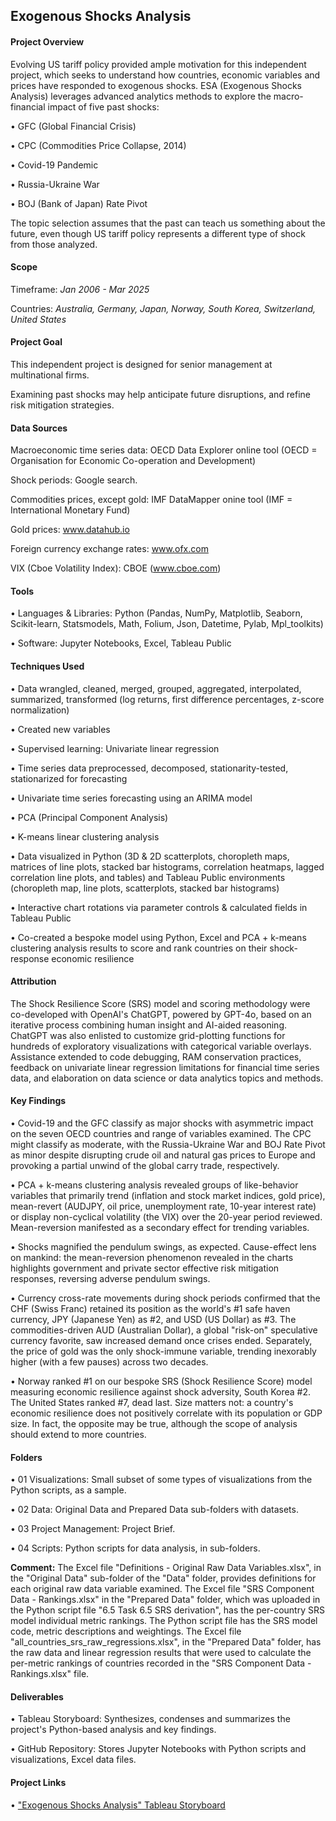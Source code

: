 ## Exogenous Shocks Analysis

#### Project Overview

Evolving US tariff policy provided ample motivation for this independent project, which seeks to understand how countries, economic variables and prices have responded to exogenous shocks.  ESA (Exogenous Shocks Analysis) leverages advanced analytics methods to explore the macro-financial impact of five past shocks:

•	GFC (Global Financial Crisis)

•	CPC (Commodities Price Collapse, 2014)

•	Covid-19 Pandemic

•	Russia-Ukraine War

•	BOJ (Bank of Japan) Rate Pivot
 
The topic selection assumes that the past can teach us something about the future, even though US tariff policy represents a different type of shock from those analyzed.

#### Scope

Timeframe: *Jan 2006 - Mar 2025*

Countries: *Australia, Germany, Japan, Norway, South Korea, Switzerland, United States*

#### Project Goal

This independent project is designed for senior management at multinational firms.

Examining past shocks may help anticipate future disruptions, and refine risk mitigation strategies.

#### Data Sources

Macroeconomic time series data: OECD Data Explorer online tool (OECD = Organisation for Economic Co-operation and Development)

Shock periods: Google search.

Commodities prices, except gold: IMF DataMapper onine tool (IMF = International Monetary Fund)

Gold prices: www.datahub.io

Foreign currency exchange rates: www.ofx.com

VIX (Cboe Volatility Index): CBOE (www.cboe.com)

#### Tools

•	Languages & Libraries: Python (Pandas, NumPy, Matplotlib, Seaborn, Scikit-learn, Statsmodels, Math, Folium, Json, Datetime, Pylab, Mpl_toolkits)

•	Software: Jupyter Notebooks, Excel, Tableau Public

#### Techniques Used

•	Data wrangled, cleaned, merged, grouped, aggregated, interpolated, summarized, transformed (log returns, first difference percentages, z-score normalization)

•	Created new variables

•	Supervised learning: Univariate linear regression

•	Time series data preprocessed, decomposed, stationarity-tested, stationarized for forecasting

•	Univariate time series forecasting using an ARIMA model

•	PCA (Principal Component Analysis)

•	K-means linear clustering analysis

•	Data visualized in Python (3D & 2D scatterplots, choropleth maps, matrices of line plots, stacked bar histograms, correlation heatmaps, lagged correlation line plots, and tables) and Tableau Public environments (choropleth map, line plots, scatterplots, stacked bar histograms)

•	Interactive chart rotations via parameter controls & calculated fields in Tableau Public

•	Co-created a bespoke model using Python, Excel and PCA + k-means clustering analysis results to score and rank countries on their shock-response economic resilience

#### Attribution

The Shock Resilience Score (SRS) model and scoring methodology were co-developed with OpenAI's ChatGPT, powered by GPT-4o, based on an iterative process combining human insight and AI-aided reasoning.  ChatGPT was also enlisted to customize grid-plotting functions for hundreds of exploratory visualizations with categorical variable overlays.  Assistance extended to code debugging, RAM conservation practices, feedback on univariate linear regression limitations for financial time series data, and elaboration on data science or data analytics topics and methods.

#### Key Findings


•	Covid-19 and the GFC classify as major shocks with asymmetric impact on the seven OECD countries and range of variables examined. The CPC might classify as moderate, with the Russia-Ukraine War and BOJ Rate Pivot as minor despite disrupting crude oil and natural gas prices to Europe and provoking a partial unwind of the global carry trade, respectively.

•	PCA + k-means clustering analysis revealed groups of like-behavior variables that primarily trend (inflation and stock market indices, gold price), mean-revert (AUDJPY, oil price, unemployment rate, 10-year interest rate) or display non-cyclical volatility (the VIX) over the 20-year period reviewed. Mean-reversion manifested as a secondary effect for trending variables.

•	Shocks magnified the pendulum swings, as expected. Cause-effect lens on mankind: the mean-reversion phenomenon revealed in the charts highlights government and private sector effective risk mitigation responses, reversing adverse pendulum swings.

•	Currency cross-rate movements during shock periods confirmed that the CHF (Swiss Franc) retained its position as the world's #1 safe haven currency, JPY (Japanese Yen) as #2, and USD (US Dollar) as #3. The commodities-driven AUD (Australian Dollar), a global "risk-on" speculative currency favorite, saw increased demand once crises ended. Separately, the price of gold was the only shock-immune variable, trending inexorably higher (with a few pauses) across two decades.

•	Norway ranked #1 on our bespoke SRS (Shock Resilience Score) model measuring economic resilience against shock adversity, South Korea #2. The United States ranked #7, dead last. Size matters not: a country's economic resilience does not positively correlate with its population or GDP size. In fact, the opposite may be true, although the scope of analysis should extend to more countries.

#### Folders

•	01 Visualizations: Small subset of some types of visualizations from the Python scripts, as a sample.

•	02 Data: Original Data and Prepared Data sub-folders with datasets.

•	03 Project Management: Project Brief.

•	04 Scripts: Python scripts for data analysis, in sub-folders.

**Comment:**  The Excel file "Definitions - Original Raw Data Variables.xlsx", in the "Original Data" sub-folder of the "Data" folder, provides definitions for each original raw data variable examined.  The Excel file "SRS Component Data - Rankings.xlsx" in the "Prepared Data" folder, which was uploaded in the Python script file "6.5 Task 6.5 SRS derivation", has the per-country SRS model individual metric rankings.  The Python script file has the SRS model code, metric descriptions and weightings. The Excel file "all_countries_srs_raw_regressions.xlsx", in the "Prepared Data" folder, has the raw data and linear regression results that were used to calculate the per-metric rankings of countries recorded in the "SRS Component Data - Rankings.xlsx" file.

#### Deliverables

•	Tableau Storyboard: Synthesizes, condenses and summarizes the project's Python-based analysis and key findings.

•	GitHub Repository: Stores Jupyter Notebooks with Python scripts and visualizations, Excel data files.

#### Project Links


•	["Exogenous Shocks Analysis" Tableau Storyboard]( https://public.tableau.com/views/ExogenousShocksAnalysis/ESASTORYBOARD?:language=en-US&publish=yes&:sid=&:redirect=auth&:display_count=n&:origin=viz_share_link)

